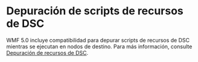# <a name="dsc-resource-script-debugging"></a>Depuración de scripts de recursos de DSC

WMF 5.0 incluye compatibilidad para depurar scripts de recursos de DSC mientras se ejecutan en nodos de destino.
Para más información, consulte [Depuración de recursos de DSC](https://msdn.microsoft.com/powershell/dsc/debugresource).
